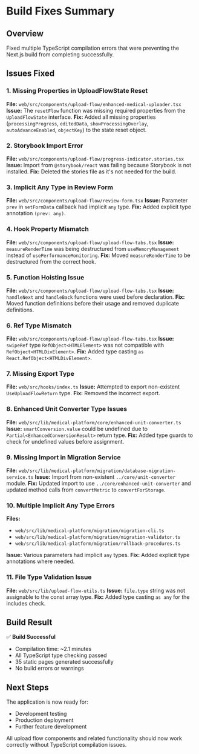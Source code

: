 # Build Fixes Summary

## Overview
Fixed multiple TypeScript compilation errors that were preventing the Next.js build from completing successfully.

## Issues Fixed

### 1. Missing Properties in UploadFlowState Reset
**File:** `web/src/components/upload-flow/enhanced-medical-uploader.tsx`
**Issue:** The `resetFlow` function was missing required properties from the `UploadFlowState` interface.
**Fix:** Added all missing properties (`processingProgress`, `editedData`, `showProcessingOverlay`, `autoAdvanceEnabled`, `objectKey`) to the state reset object.

### 2. Storybook Import Error
**File:** `web/src/components/upload-flow/progress-indicator.stories.tsx`
**Issue:** Import from `@storybook/react` was failing because Storybook is not installed.
**Fix:** Deleted the stories file as it's not needed for the build.

### 3. Implicit Any Type in Review Form
**File:** `web/src/components/upload-flow/review-form.tsx`
**Issue:** Parameter `prev` in `setFormData` callback had implicit `any` type.
**Fix:** Added explicit type annotation `(prev: any)`.

### 4. Hook Property Mismatch
**File:** `web/src/components/upload-flow/upload-flow-tabs.tsx`
**Issue:** `measureRenderTime` was being destructured from `useMemoryManagement` instead of `usePerformanceMonitoring`.
**Fix:** Moved `measureRenderTime` to be destructured from the correct hook.

### 5. Function Hoisting Issue
**File:** `web/src/components/upload-flow/upload-flow-tabs.tsx`
**Issue:** `handleNext` and `handleBack` functions were used before declaration.
**Fix:** Moved function definitions before their usage and removed duplicate definitions.

### 6. Ref Type Mismatch
**File:** `web/src/components/upload-flow/upload-flow-tabs.tsx`
**Issue:** `swipeRef` type `RefObject<HTMLElement>` was not compatible with `RefObject<HTMLDivElement>`.
**Fix:** Added type casting `as React.RefObject<HTMLDivElement>`.

### 7. Missing Export Type
**File:** `web/src/hooks/index.ts`
**Issue:** Attempted to export non-existent `UseUploadFlowReturn` type.
**Fix:** Removed the incorrect export.

### 8. Enhanced Unit Converter Type Issues
**File:** `web/src/lib/medical-platform/core/enhanced-unit-converter.ts`
**Issue:** `smartConversion.value` could be undefined due to `Partial<EnhancedConversionResult>` return type.
**Fix:** Added type guards to check for undefined values before assignment.

### 9. Missing Import in Migration Service
**File:** `web/src/lib/medical-platform/migration/database-migration-service.ts`
**Issue:** Import from non-existent `../core/unit-converter` module.
**Fix:** Updated import to use `../core/enhanced-unit-converter` and updated method calls from `convertMetric` to `convertForStorage`.

### 10. Multiple Implicit Any Type Errors
**Files:** 
- `web/src/lib/medical-platform/migration/migration-cli.ts`
- `web/src/lib/medical-platform/migration/migration-validator.ts`
- `web/src/lib/medical-platform/migration/rollback-procedures.ts`

**Issue:** Various parameters had implicit `any` types.
**Fix:** Added explicit type annotations where needed.

### 11. File Type Validation Issue
**File:** `web/src/lib/upload-flow-utils.ts`
**Issue:** `file.type` string was not assignable to the const array type.
**Fix:** Added type casting `as any` for the includes check.

## Build Result
✅ **Build Successful**
- Compilation time: ~2.1 minutes
- All TypeScript type checking passed
- 35 static pages generated successfully
- No build errors or warnings

## Next Steps
The application is now ready for:
- Development testing
- Production deployment
- Further feature development

All upload flow components and related functionality should now work correctly without TypeScript compilation issues.